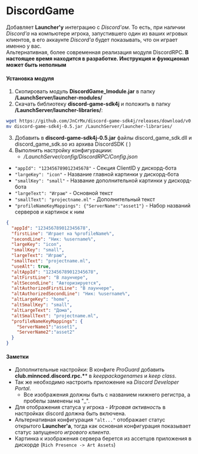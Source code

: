 # DiscordGame

Добавляет **Launcher'у** интеграцию с *Discord'ом*. То есть, при наличии *Discord'а* на компьютере игрока, запустившего
один из ваших игровых клиентов, в его аккаунте *Discord'а* будет показывать, что он играет именно у вас.  
Альтернативная, более современная реализация модуля DiscordRPC. **В настоящее время находится в разработке. Инструкция и
функционал может быть неполным**

#### Установка модуля

1. Скопировать модуль **DiscordGame_lmodule.jar** в папку **/LaunchServer/launcher-modules/**
2. Скачать библиотеку **discord-game-sdk4j**  и положить в папку **/LaunchServer/launcher-libraries/**:

```sh
wget https://github.com/JnCrMx/discord-game-sdk4j/releases/download/v0.5/discord-game-sdk4j-0.5.jar
mv discord-game-sdk4j-0.5.jar /LaunchServer/launcher-libraries/
```

3. Добавить в **discord-game-sdk4j-0.5.jar** файлы discord_game_sdk.dll и discord_game_sdk.so из архива DiscordSDK (  )
3. Выполнить настройку конфигурациии:
    - */LaunchServer/config/DiscordRPC/Config.json*

- `"appId": "123456789012345678"` - Секция ClientID у дискорд-бота
- `"largeKey": "icon"` - Название главной картинки у дискорд-бота
- `"smallKey": "small"` - Название дополнительной картинки у дискорд-бота
- `"largeText": "Играю"` - Основной текст
- `"smallText": "projectname.ml"` - Дополнительный текст
- `"profileNameKeyMappings": {"ServerName":"asset1"}` - Набор названий серверов и картинок к ним

```json
{
  "appId": "123456789012345678",
  "firstLine": "Играет на %profileName%",
  "secondLine": "Ник: %username%",
  "largeKey": "icon",
  "smallKey": "small",
  "largeText": "Играю",
  "smallText": "projectname.ml",
  "useAlt": true,
  "altAppId": "123456789012345678",
  "altFirstLine": "В лаунчере",
  "altSecondLine": "Авторизируется",
  "altAuthorizedFirstLine": "В лаунчере",
  "altAuthorizedSecondLine": "Ник: %username%",
  "altLargeKey": "home",
  "altSmallKey": "small",
  "altLargeText": "Дома",
  "altSmallText": "projectname.ml",
  "profileNameKeyMappings": {
    "ServerName1":"asset1",
    "ServerName2":"asset2"
  }
}
```

#### Заметки

- Дополнительные настройки: В конфиге *ProGuard* добавить **club.minnced.discord.rpc.\**** в *keeppackagenames* и *keep
  class*.
- Так же необходимо настроить приложение на *Discord Developer Portal*.
    - Все изображения должны быть с названием нижнего регистра, а пробелы заменены на "_".
- Для отображения статуса у игрока - *Игровая активность* в настройках discord должна быть включена.
- Альтернативная конфигурация `"alt..."` отображает статус открытого **Launcher'а**, тогда как основная конфигурация
  показывает статус запущеного *игрового клиента*.
- Картинка к изображения сервера берется из ассетцов приложения в дискорде (`Rich Presence -> Art Assets`)

[java-discord-rpc]: https://jcenter.bintray.com/club/minnced/java-discord-rpc/2.0.2/java-discord-rpc-2.0.2.jar

[discord-rpc-release]: https://jcenter.bintray.com/club/minnced/discord-rpc-release/v3.4.0/discord-rpc-release-v3.4.0.jar
